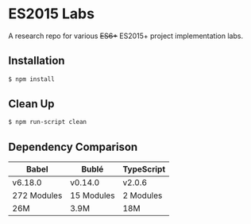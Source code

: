 ES2015 Labs
===========
A research repo for various ~~ES6+~~ ES2015+ project implementation labs.

Installation
------------
```sh
$ npm install
```

Clean Up
--------
```sh
$ npm run-script clean
```

Dependency Comparison
---------------------
| Babel       | Bublé      | TypeScript |
| ----------- | ---------- | ---------- |
| v6.18.0     | v0.14.0    | v2.0.6     |
| 272 Modules | 15 Modules | 2 Modules  |
| 26M         | 3.9M       | 18M        |
